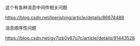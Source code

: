 这个有各种消息中间件相关问题

https://blog.csdn.net/Iperishing/article/details/86674488

消息顺序性问题

https://blog.csdn.net/gv7lzb0y87u7c/article/details/91443528